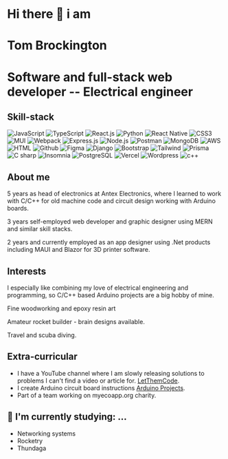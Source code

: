 # Hi there 👋 i am

<h1> Tom Brockington </h1>

# Software and full-stack web developer -- Electrical engineer

<h2> Skill-stack </h2>

<div align="left">
  <img src="https://img.shields.io/badge/-JavaScript-F7DF1E?style=for-the-badge&logo=javascript&logoColor=black&labelColor=F7DF1E" alt="JavaScript">
  <img src="https://img.shields.io/badge/-TypeScript-007ACC?style=for-the-badge&logo=typescript&logoColor=white&labelColor=007ACC" alt="TypeScript">
  <img src="https://img.shields.io/badge/-React.js-61DAFB?style=for-the-badge&logo=react&logoColor=black&labelColor=61DAFB" alt="React.js">
  <img src="https://img.shields.io/badge/Python-14354C?style=for-the-badge&logo=python&logoColor=white" alt="Python">
  <img src="https://img.shields.io/badge/React_Native-20232A?style=for-the-badge&logo=react&logoColor=61DAFB" alt="React Native">
  <img src="https://img.shields.io/badge/-CSS3-1572B6?style=for-the-badge&logo=css3&logoColor=white&labelColor=1572B6" alt="CSS3">
  <img src="https://img.shields.io/badge/Material UI-%230081CB.svg?style=for-the-badge&logo=mui&logoColor=white" alt="MUI">
  <img src="https://img.shields.io/badge/-Webpack-8DD6F9?style=for-the-badge&logo=webpack&logoColor=black&labelColor=8DD6F9" alt="Webpack">
  <img src="https://img.shields.io/badge/-Express.js-000000?style=for-the-badge&logo=express&logoColor=white&labelColor=000000" alt="Express.js">
  <img src="https://img.shields.io/badge/-Node.js-339933?style=for-the-badge&logo=node.js&logoColor=white&labelColor=339933" alt="Node.js">
  <img src="https://img.shields.io/badge/-Postman-FF6C37?style=for-the-badge&logo=postman&logoColor=white&labelColor=FF6C37" alt="Postman">
  <img src="https://img.shields.io/badge/-MongoDB-47A248?style=for-the-badge&logo=mongodb&logoColor=white&labelColor=47A248" alt="MongoDB">
  <img src="https://img.shields.io/badge/-AWS-232F3E?style=for-the-badge&logo=amazon-aws&logoColor=white&labelColor=232F3E" alt="AWS">
  <img src="https://img.shields.io/badge/-HTML-E34F26?style=for-the-badge&logo=html5&logoColor=white&labelColor=E34F26" alt="HTML">
  <img src="https://img.shields.io/badge/GitHub-100000?style=for-the-badge&logo=github&logoColor=white" alt="Github">
  <img src="https://img.shields.io/badge/Figma-F24E1E?style=for-the-badge&logo=figma&logoColor=white" alt="Figma">
  <img src="https://img.shields.io/badge/Django-092E20?style=for-the-badge&logo=django&logoColor=white" alt="Django">
  <img src="https://img.shields.io/badge/-Bootstrap-7952B3?style=for-the-badge&logo=bootstrap&logoColor=white&labelColor=7952B3" alt="Bootstrap">
  <img src="https://img.shields.io/badge/-Tailwind-38B2AC?style=for-the-badge&logo=tailwind-css&logoColor=white&labelColor=38B2AC" alt="Tailwind">
  <img src="https://img.shields.io/badge/-Prisma-1B222D?style=for-the-badge&logo=prisma&logoColor=white&labelColor=1B222D" alt="Prisma">
  <img src="https://img.shields.io/badge/C%23-239120?style=for-the-badge&logo=c-sharp&logoColor=white" alt="C sharp">
  <img src="https://img.shields.io/badge/-Insomnia-5849BE?style=for-the-badge&logo=insomnia&logoColor=white&labelColor=5849BE" alt="Insomnia">
  <img src="https://img.shields.io/badge/-PostgreSQL-336791?style=for-the-badge&logo=postgresql&logoColor=white&labelColor=336791" alt="PostgreSQL">
  <img src="https://img.shields.io/badge/-Vercel-000000?style=for-the-badge&logo=vercel&logoColor=white&labelColor=000000" alt="Vercel">
  <img src="https://img.shields.io/badge/Wordpress-21759B?style=for-the-badge&logo=wordpress&logoColor=white" alt="Wordpress">
  <img src="https://img.shields.io/badge/Wordpress-21759B?style=for-the-badge&logo=wordpress&logoColor=white" alt="c++">
</div>

## About me
<p>5 years as head of electronics at Antex Electronics, where I learned to work with C/C++ for old machine code and circuit design working with Arduino boards.</p>
<p>3 years self-employed web developer and graphic designer using MERN and similar skill stacks.</p>
<p>2 years and currently employed as an app designer using .Net products including MAUI and Blazor for 3D printer software.</p>
 

## Interests
<p>I especially like combining my love of electrical engineering and programming, so C/C++ based Arduino projects are a big hobby of mine.</p>
<p>Fine woodworking and epoxy resin art </p>
<p>Amateur rocket builder - brain designs available.</p>
<p>Travel and scuba diving.</p>

## Extra-curricular
- I have a YouTube channel where I am slowly releasing solutions to problems I can't find a video or article for. [LetThemCode](https://youtube-channel-link).
- I create Arduino circuit board instructions [Arduino Projects](https://www.hackster.io/webmailhostwebdesignbytom).
- Part of a team working on myecoapp.org charity.

## 🌱 I'm currently studying: ...
  - Networking systems
  - Rocketry 
  - Thundaga

